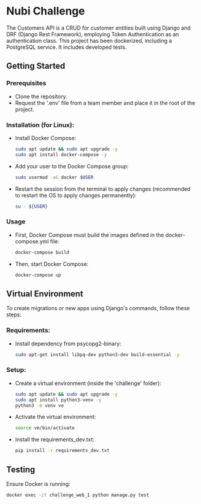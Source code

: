 # Nubi Challenge

The Customers API is a CRUD for customer entities built using Django and DRF (Django Rest Framework), employing Token Authentication as an authentication class. This project has been dockerized, including a PostgreSQL service. It includes developed tests.

## Getting Started

### Prerequisites
- Clone the repository.
- Request the '.env' file from a team member and place it in the root of the project.

### Installation (for Linux):
- Install Docker Compose:
    ```bash
    sudo apt update && sudo apt upgrade -y
    sudo apt install docker-compose -y
    ```

- Add your user to the Docker Compose group:
    ```bash
    sudo usermod -aG docker $USER
    ```

- Restart the session from the terminal to apply changes (recommended to restart the OS to apply changes permanently):
    ```bash
    su - ${USER}
    ```

### Usage
- First, Docker Compose must build the images defined in the docker-compose.yml file:
    ```bash
    docker-compose build
    ```

- Then, start Docker Compose:
    ```bash
    docker-compose up
    ```

## Virtual Environment
To create migrations or new apps using Django's commands, follow these steps:

### Requirements:
- Install dependency from psycopg2-binary:
    ```bash
    sudo apt-get install libpq-dev python3-dev build-essential -y
    ```

### Setup:
- Create a virtual environment (inside the 'challenge' folder):
    ```bash
    sudo apt update && sudo apt upgrade -y
    sudo apt install python3-venv -y
    python3 -m venv ve
    ```

- Activate the virtual environment:
    ```bash
    source ve/bin/activate
    ```

- Install the requirements_dev.txt:
    ```bash
    pip install -r requirements_dev.txt
    ```

## Testing
Ensure Docker is running:
```bash
docker exec -it challenge_web_1 python manage.py test
```
